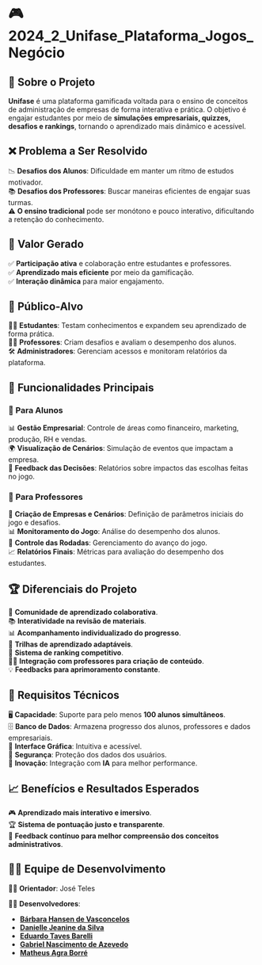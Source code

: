 # 🎮 2024_2_Unifase_Plataforma_Jogos_Negócio

## 📌 Sobre o Projeto  
**Unifase** é uma plataforma gamificada voltada para o ensino de conceitos de administração de empresas de forma interativa e prática. O objetivo é engajar estudantes por meio de **simulações empresariais, quizzes, desafios e rankings**, tornando o aprendizado mais dinâmico e acessível.  

## ❌ Problema a Ser Resolvido  
📉 **Desafios dos Alunos**: Dificuldade em manter um ritmo de estudos motivador.  
📚 **Desafios dos Professores**: Buscar maneiras eficientes de engajar suas turmas.  
⚠️ **O ensino tradicional** pode ser monótono e pouco interativo, dificultando a retenção do conhecimento.  

## 🎯 Valor Gerado  
✅ **Participação ativa** e colaboração entre estudantes e professores.  
✅ **Aprendizado mais eficiente** por meio da gamificação.  
✅ **Interação dinâmica** para maior engajamento.  

## 👥 Público-Alvo  

👨‍🎓 **Estudantes**: Testam conhecimentos e expandem seu aprendizado de forma prática.  
👩‍🏫 **Professores**: Criam desafios e avaliam o desempenho dos alunos.  
🛠️ **Administradores**: Gerenciam acessos e monitoram relatórios da plataforma.  

## 🚀 Funcionalidades Principais  

### 📌 Para Alunos  
📊 **Gestão Empresarial**: Controle de áreas como financeiro, marketing, produção, RH e vendas.  
🌍 **Visualização de Cenários**: Simulação de eventos que impactam a empresa.  
📑 **Feedback das Decisões**: Relatórios sobre impactos das escolhas feitas no jogo.  

### 📌 Para Professores  
🏢 **Criação de Empresas e Cenários**: Definição de parâmetros iniciais do jogo e desafios.  
📊 **Monitoramento do Jogo**: Análise do desempenho dos alunos.  
🔄 **Controle das Rodadas**: Gerenciamento do avanço do jogo.  
📈 **Relatórios Finais**: Métricas para avaliação do desempenho dos estudantes.  

## 🏆 Diferenciais do Projeto  
🌟 **Comunidade de aprendizado colaborativa**.  
📚 **Interatividade na revisão de materiais**.  
📊 **Acompanhamento individualizado do progresso**.  
🎯 **Trilhas de aprendizado adaptáveis**.  
🏅 **Sistema de ranking competitivo**.  
👨‍🏫 **Integração com professores para criação de conteúdo**.  
💡 **Feedbacks para aprimoramento constante**.  

## 🔧 Requisitos Técnicos  
🖥️ **Capacidade**: Suporte para pelo menos **100 alunos simultâneos**.  
🗄️ **Banco de Dados**: Armazena progresso dos alunos, professores e dados empresariais.  
🎨 **Interface Gráfica**: Intuitiva e acessível.  
🔐 **Segurança**: Proteção dos dados dos usuários.  
🤖 **Inovação**: Integração com **IA** para melhor performance.  

## 📈 Benefícios e Resultados Esperados  
🎮 **Aprendizado mais interativo e imersivo**.  
🏆 **Sistema de pontuação justo e transparente**.  
🔎 **Feedback contínuo para melhor compreensão dos conceitos administrativos**.  

## 👨‍💻 Equipe de Desenvolvimento  

👨‍🏫 **Orientador**: José Teles  

👩‍💻 **Desenvolvedores**:  
- [**Bárbara Hansen de Vasconcelos**](https://github.com/barbarahv)  
- [**Danielle Jeanine da Silva**](https://github.com/DanielleJeanine)  
- [**Eduardo Taves Barelli**](https://github.com/Edwardo384)  
- [**Gabriel Nascimento de Azevedo**](https://github.com/Azevedo-Gabriel)  
- [**Matheus Agra Borré**](https://github.com/zylloh1)
